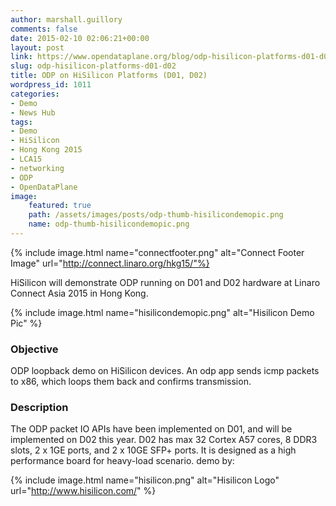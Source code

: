 ```yaml
---
author: marshall.guillory
comments: false
date: 2015-02-10 02:06:21+00:00
layout: post
link: https://www.opendataplane.org/blog/odp-hisilicon-platforms-d01-d02/
slug: odp-hisilicon-platforms-d01-d02
title: ODP on HiSilicon Platforms (D01, D02)
wordpress_id: 1011
categories:
- Demo
- News Hub
tags:
- Demo
- HiSilicon
- Hong Kong 2015
- LCA15
- networking
- ODP
- OpenDataPlane
image:
    featured: true
    path: /assets/images/posts/odp-thumb-hisilicondemopic.png
    name: odp-thumb-hisilicondemopic.png
---
```


{% include image.html name="connectfooter.png" alt="Connect Footer Image" url="http://connect.linaro.org/hkg15/"%}

HiSilicon will demonstrate ODP running on D01 and D02 hardware at Linaro Connect Asia 2015 in Hong Kong.

{% include image.html name="hisilicondemopic.png" alt="Hisilicon Demo Pic" %}

### Objective

ODP loopback demo on HiSilicon devices. An odp app sends icmp packets to x86, which loops them back and confirms transmission.

### Description


The ODP packet IO APIs have been implemented on D01, and will be implemented on D02 this year. D02 has max 32 Cortex A57 cores, 8 DDR3 slots, 2 x 1GE ports, and 2 x 10GE SFP+ ports. It is designed as a high performance board for heavy-load scenario.
demo by:

{% include image.html name="hisilicon.png" alt="Hisilicon Logo" url="http://www.hisilicon.com/" %}
